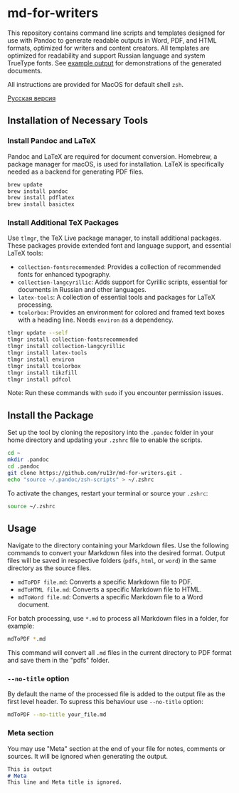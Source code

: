 # md-for-writers

This repository contains command line scripts and templates designed for use with Pandoc to generate readable outputs in Word, PDF, and HTML formats, optimized for writers and content creators. All templates are optimized for readability and support Russian language and system TrueType fonts. See [example output](Examples/) for demonstrations of the generated documents.

All instructions are provided for MacOS for default shell `zsh`.

[Русская версия](README_RU.md)

## Installation of Necessary Tools

### Install Pandoc and LaTeX

Pandoc and LaTeX are required for document conversion. Homebrew, a package manager for macOS, is used for installation. LaTeX is specifically needed as a backend for generating PDF files.

```zsh
brew update
brew install pandoc
brew install pdflatex
brew install basictex
```

### Install Additional TeX Packages

Use `tlmgr`, the TeX Live package manager, to install additional packages. These packages provide extended font and language support, and essential LaTeX tools:

- `collection-fontsrecommended`: Provides a collection of recommended fonts for enhanced typography.
- `collection-langcyrillic`: Adds support for Cyrillic scripts, essential for documents in Russian and other languages.
- `latex-tools`: A collection of essential tools and packages for LaTeX processing.
- `tcolorbox`: Provides an environment for colored and framed text boxes with a heading line. Needs `environ` as a dependency. 

```zsh
tlmgr update --self
tlmgr install collection-fontsrecommended
tlmgr install collection-langcyrillic
tlmgr install latex-tools
tlmgr install environ
tlmgr install tcolorbox
tlmgr install tikzfill
tlmgr install pdfcol
```

Note: Run these commands with `sudo` if you encounter permission issues.

## Install the Package

Set up the tool by cloning the repository into the `.pandoc` folder in your home directory and updating your `.zshrc` file to enable the scripts.

```zsh
cd ~
mkdir .pandoc
cd .pandoc
git clone https://github.com/ru13r/md-for-writers.git .
echo "source ~/.pandoc/zsh-scripts" > ~/.zshrc
```

To activate the changes, restart your terminal or source your `.zshrc`:

```zsh
source ~/.zshrc
```

## Usage

Navigate to the directory containing your Markdown files. Use the following commands to convert your Markdown files into the desired format. Output files will be saved in respective folders (`pdfs`, `html`, or `word`) in the same directory as the source files.

- `mdToPDF file.md`: Converts a specific Markdown file to PDF.
- `mdToHTML file.md`: Converts a specific Markdown file to HTML.
- `mdToWord file.md`: Converts a specific Markdown file to a Word document.

For batch processing, use `*.md` to process all Markdown files in a folder, for example:

```zsh
mdToPDF *.md
```
This command will convert all `.md` files in the current directory to PDF format and save them in the "pdfs" folder.

### `--no-title` option
By default the name of the processed file is added to the output file as the first level header. To supress this behaviour use `--no-title` option: 
```zsh
mdToPDF --no-title your_file.md
```

### Meta section
You may use "Meta" section at the end of your file for notes, comments or sources. It will be ignored when generating the output.
```md
This is output
# Meta
This line and Meta title is ignored.
```


